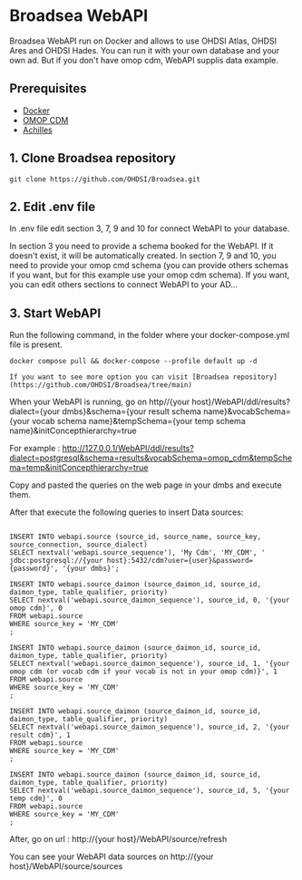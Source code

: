 # Broadsea WebAPI

Broadsea WebAPI run on Docker and allows to use OHDSI Atlas, OHDSI Ares and OHDSI Hades. You can run it with your own database and your own ad. But if you don't have omop cdm, WebAPI supplis data example.

## Prerequisites
 - [Docker](https://docs.docker.com/get-docker/)
 - [OMOP CDM](https://github.com/OHDSI/CommonDataModel)
 - [Achilles](https://github.com/Guillaume-COULAUD/ETL-Synthea-Documentation/blob/main/Achilles-documentation.md)


## 1. Clone Broadsea repository

```
git clone https://github.com/OHDSI/Broadsea.git
```

## 2. Edit .env file

In .env file edit section 3, 7, 9 and 10 for connect WebAPI to your database. 

In section 3 you need to provide a schema booked for the WebAPI. If it doesn't exist, it will be automatically created.
In section 7, 9 and 10, you need to provide your omop cmd schema (you can provide others schemas if you want, but for this example use your omop cdm schema).
If you want, you can edit others sections to connect WebAPI to your AD...

## 3. Start WebAPI

Run the following command, in the folder where your docker-compose.yml file is present.

```
docker compose pull && docker-compose --profile default up -d

If you want to see more option you can visit [Broadsea repository](https://github.com/OHDSI/Broadsea/tree/main)
```

When your WebAPI is running, go on http//{your host}/WebAPI/ddl/results?dialect={your dmbs}&schema={your result schema name}&vocabSchema={your vocab schema name}&tempSchema={your temp schema name}&initConcepthierarchy=true

For example : 
http://127.0.0.1/WebAPI/ddl/results?dialect=postgresql&schema=results&vocabSchema=omop_cdm&tempSchema=temp&initConcepthierarchy=true

Copy and pasted the queries on the web page in your dmbs and execute them.

After that execute the following queries to insert Data sources: 

```

INSERT INTO webapi.source (source_id, source_name, source_key, source_connection, source_dialect) 
SELECT nextval('webapi.source_sequence'), 'My Cdm', 'MY_CDM', ' jdbc:postgresql://{your host}:5432/cdm?user={user}&password={password}', '{your dmbs}';

INSERT INTO webapi.source_daimon (source_daimon_id, source_id, daimon_type, table_qualifier, priority) 
SELECT nextval('webapi.source_daimon_sequence'), source_id, 0, '{your omop cdm}', 0
FROM webapi.source
WHERE source_key = 'MY_CDM'
;

INSERT INTO webapi.source_daimon (source_daimon_id, source_id, daimon_type, table_qualifier, priority) 
SELECT nextval('webapi.source_daimon_sequence'), source_id, 1, '{your omop cdm (or vocab cdm if your vocab is not in your omop cdm)}', 1
FROM webapi.source
WHERE source_key = 'MY_CDM'
;

INSERT INTO webapi.source_daimon (source_daimon_id, source_id, daimon_type, table_qualifier, priority) 
SELECT nextval('webapi.source_daimon_sequence'), source_id, 2, '{your result cdm}', 1
FROM webapi.source
WHERE source_key = 'MY_CDM'
;

INSERT INTO webapi.source_daimon (source_daimon_id, source_id, daimon_type, table_qualifier, priority) 
SELECT nextval('webapi.source_daimon_sequence'), source_id, 5, '{your temp cdm}', 0
FROM webapi.source
WHERE source_key = 'MY_CDM'
;

```

After, go on url : http://{your host}/WebAPI/source/refresh 

You can see your WebAPI data sources on http://{your host}/WebAPI/source/sources





